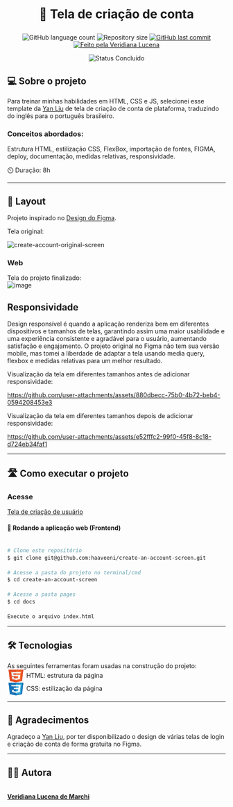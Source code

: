 # <p align="center"> 👤 Tela de criação de conta</p>

<p align="center">
  <img alt="GitHub language count" src="https://img.shields.io/github/languages/count/haaveeni/create-an-account-screen?color=%23b21104">

  <img alt="Repository size" src="https://img.shields.io/github/repo-size/haaveeni%2Fcreate-an-account-screen?color=%23b21104">
  
  <a href="https://github.com/haaveeni/create-an-account-screen/commits/main">
    <img alt="GitHub last commit" src="https://img.shields.io/github/last-commit/haaveeni/create-an-account-screen?color=%23b21104">
  </a>
  
   <a href="">
    <img alt="Feito pela Veridiana Lucena" src="https://img.shields.io/badge/feito%20por%20-Veridiana-b21104">
   </a>

<p align="center">
	<!-- <img alt="Status Em Desenvolvimento" src="https://img.shields.io/badge/STATUS-EM%20DESENVOLVIMENTO-green"> -->
 	<img alt="Status Concluído" src="https://img.shields.io/badge/STATUS-CONCLU%C3%8DDO-brightgreen">
</p>

## 💻 Sobre o projeto

Para treinar minhas habilidades em HTML, CSS e JS, selecionei esse template da <a href="https://x.com/abbpandalyn">Yan Liu</a> de tela de criação de conta de plataforma, traduzindo do inglês para o português brasileiro. 

### Conceitos abordados: 
Estrutura HTML, estilização CSS, FlexBox, importação de fontes, FIGMA, deploy, documentação, medidas relativas, responsividade.

⏲️ Duração: 8h

---

## 🎨 Layout

Projeto inspirado no <a href="https://www.figma.com/design/acH0sgIl36QOIVhcXZPLFj/50-Web-Sign-up%2Flog-in-designs-(Community)?node-id=17-1192&m=dev">Design do Figma</a>.

Tela original:

![create-account-original-screen](https://github.com/user-attachments/assets/7104443b-69f9-4efa-bad9-a04e7fdd87d5)


### Web
Tela do projeto finalizado:<br/>
<img width="670" alt="image" src="https://github.com/user-attachments/assets/f3b1c3ed-03c9-444b-bf9e-19572b9acb22">

## Responsividade
Design responsível é quando a aplicação renderiza bem em diferentes dispositivos e tamanhos de telas, garantindo assim uma maior usabilidade e uma experiência consistente e agradável para o usuário, aumentando satisfação e engajamento.
O projeto original no Figma não tem sua versão mobile, mas tomei a liberdade de adaptar a tela usando media query, flexbox e medidas relativas para um melhor resultado.

Visualização da tela em diferentes tamanhos antes de adicionar responsividade:<br/>

https://github.com/user-attachments/assets/880dbecc-75b0-4b72-beb4-0594208453e3

Visualização da tela em diferentes tamanhos depois de adicionar responsividade:

https://github.com/user-attachments/assets/e52fffc2-99f0-45f8-8c18-d724eb34faf1

---

## 🛣️ Como executar o projeto

### Acesse
<a href="https://haaveeni.github.io/create-an-account-screen/">Tela de criação de usuário</a>

#### 🧭 Rodando a aplicação web (Frontend)

```bash

# Clone este repositório
$ git clone git@github.com:haaveeni/create-an-account-screen.git

# Acesse a pasta do projeto no terminal/cmd
$ cd create-an-account-screen

# Acesse a pasta pages
$ cd docs

Execute o arquivo index.html

```

---

## 🛠 Tecnologias

As seguintes ferramentas foram usadas na construção do projeto:<br/>
<a href = "https://developer.mozilla.org/en-US/docs/Web/HTML"><img align="center" alt="HTML" height="30" width="40" src="https://raw.githubusercontent.com/devicons/devicon/master/icons/html5/html5-original.svg"></a> HTML: estrutura da página<br/>
<a href = "https://developer.mozilla.org/en-US/docs/Web/CSS"><img align="center" alt="CSS" height="30" width="40" src="https://raw.githubusercontent.com/devicons/devicon/master/icons/css3/css3-original.svg"></a> CSS: estilização da página<br/>
<!-- <a href = "https://developer.mozilla.org/en-US/docs/Web/JavaScript"><img align="center" alt="JavaScript" height="30" width="40" src="https://raw.githubusercontent.com/devicons/devicon/master/icons/javascript/javascript-plain.svg"></a> -->

---

## 🤝 Agradecimentos
Agradeço a <a href="https://x.com/abbpandalyn">Yan Liu</a>, por ter disponibilizado o design de várias telas de login e criação de conta de forma gratuita no Figma.

---

## 👩🏻 Autora

<a href="https://www.linkedin.com/in/veridiana-lucena/">
 <img src="https://media.licdn.com/dms/image/v2/D4D03AQGf7xJB5fv4Tw/profile-displayphoto-shrink_800_800/profile-displayphoto-shrink_800_800/0/1722438212049?e=1728518400&v=beta&t=GR9oyJ4WrT-ILdcEotrKCgEvzJ4Q8fu0dwOP4uDCW1s" width="100px;" alt=""/>
 <br />
 <b>Veridiana Lucena de Marchi</b></a>
 <br />

